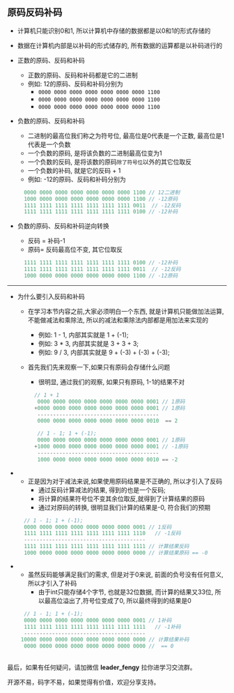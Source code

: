 ## 原码反码补码

- 计算机只能识别0和1, 所以计算机中存储的数据都是以0和1的形式存储的

- 数据在计算机内部是以补码的形式储存的, 所有数据的运算都是以补码进行的

- 正数的原码、反码和补码

  - 正数的原码、反码和补码都是它的二进制
  - 例如: 12的原码、反码和补码分别为
    - `0000 0000 0000 0000 0000 0000 0000 1100`
    - `0000 0000 0000 0000 0000 0000 0000 1100`
    - `0000 0000 0000 0000 0000 0000 0000 1100`

- 负数的原码、反码和补码

  - 二进制的最高位我们称之为符号位, 最高位是0代表是一个正数, 最高位是1代表是一个负数
  - 一个负数的原码, 是将该负数的二进制最高位变为1
  - 一个负数的反码, 是将该数的原码`除了符号位`以外的其它位取反
  - 一个负数的补码, 就是它的反码 + 1
  - 例如: -12的原码、反码和补码分别为

  ```c
    0000 0000 0000 0000 0000 0000 0000 1100 // 12二进制
    1000 0000 0000 0000 0000 0000 0000 1100 // -12原码
    1111 1111 1111 1111 1111 1111 1111 0011  // -12反码
    1111 1111 1111 1111 1111 1111 1111 0100 // -12补码
  ```

- 负数的原码、反码和补码逆向转换

  - 反码 = 补码-1
  - 原码= 反码最高位不变, 其它位取反

  ```c
    1111 1111 1111 1111 1111 1111 1111 0100 // -12补码
    1111 1111 1111 1111 1111 1111 1111 0011  // -12反码
    1000 0000 0000 0000 0000 0000 0000 1100 // -12原码
  ```

------

- 为什么要引入反码和补码

  - 在学习本节内容之前,大家必须明白一个东西, 就是计算机只能做加法运算, 不能做减法和乘除法, 所以的减法和乘除法内部都是用加法来实现的

    - 例如: 1 - 1, 内部其实就是 1 + (-1);
    - 例如: 3 * 3, 内部其实就是 3 + 3 + 3;
    - 例如: 9 / 3, 内部其实就是 9 + (-3) + (-3) + (-3);

  - 首先我们先来观察一下,如果只有原码会存储什么问题

    - 很明显, 通过我们的观察, 如果只有原码, 1-1的结果不对

    ```c
      // 1 + 1
       0000 0000 0000 0000 0000 0000 0000 0001 // 1原码
      +0000 0000 0000 0000 0000 0000 0000 0001 // 1原码
       ---------------------------------------
       0000 0000 0000 0000 0000 0000 0000 0010  == 2
    
       // 1 - 1; 1 + (-1);
       0000 0000 0000 0000 0000 0000 0000 0001 // 1原码
      +1000 0000 0000 0000 0000 0000 0000 0001 // -1原码
       ---------------------------------------
       1000 0000 0000 0000 0000 0000 0000 0010 == -2
    ```

- - 正是因为对于减法来说,如果使用原码结果是不正确的, 所以才引入了反码
    - 通过反码计算减法的结果, 得到的也是一个反码;
    - 将计算的结果符号位不变其余位取反,就得到了计算结果的原码
    - 通过对原码的转换, 很明显我们计算的结果是-0, 符合我们的预期

  ```c
    // 1 - 1; 1 + (-1);
    0000 0000 0000 0000 0000 0000 0000 0001 // 1反码
    1111 1111 1111 1111 1111 1111 1111 1110   // -1反码
    ---------------------------------------
    1111 1111 1111 1111 1111 1111 1111 1111 // 计算结果反码
    1000 0000 0000 0000 0000 0000 0000 0000 // 计算结果原码 == -0
  ```

- - 虽然反码能够满足我们的需求, 但是对于0来说, 前面的负号没有任何意义, 所以才引入了补码
    - 由于int只能存储4个字节, 也就是32位数据, 而计算的结果又33位, 所以最高位溢出了,符号位变成了0, 所以最终得到的结果是0

  ```c
    // 1 - 1; 1 + (-1);
    0000 0000 0000 0000 0000 0000 0000 0001 // 1补码
    1111 1111 1111 1111 1111 1111 1111 1111   // -1补码
    ---------------------------------------
   10000 0000 0000 0000 0000 0000 0000 0000 // 计算结果补码
    0000 0000 0000 0000 0000 0000 0000 0000 //  == 0
  ```

## 

最后，如果有任何疑问，请加微信 **leader_fengy** 拉你进学习交流群。

开源不易，码字不易，如果觉得有价值，欢迎分享支持。

